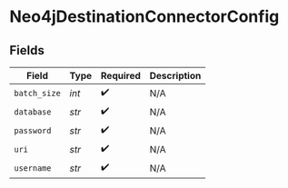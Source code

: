 # Neo4jDestinationConnectorConfig


## Fields

| Field              | Type               | Required           | Description        |
| ------------------ | ------------------ | ------------------ | ------------------ |
| `batch_size`       | *int*              | :heavy_check_mark: | N/A                |
| `database`         | *str*              | :heavy_check_mark: | N/A                |
| `password`         | *str*              | :heavy_check_mark: | N/A                |
| `uri`              | *str*              | :heavy_check_mark: | N/A                |
| `username`         | *str*              | :heavy_check_mark: | N/A                |
